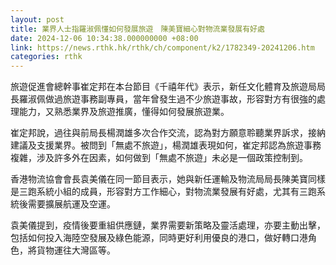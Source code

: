 ```yaml
---
layout: post
title: 業界人士指羅淑佩懂如何發展旅遊　陳美寶細心對物流業發展有好處
date: 2024-12-06 10:34:38.000000000 +08:00
link: https://news.rthk.hk/rthk/ch/component/k2/1782349-20241206.htm
categories: rthk
---
```


旅遊促進會總幹事崔定邦在本台節目《千禧年代》表示，新任文化體育及旅遊局局長羅淑佩做過旅遊事務副專員，當年曾發生過不少旅遊事故，形容對方有很強的處理能力，又熟悉業界及旅遊推廣，懂得如何發展旅遊業。

崔定邦說，過往與前局長楊潤雄多次合作交流，認為對方願意聆聽業界訴求，接納建議及支援業界。被問到「無處不旅遊」，楊潤雄表現如何，崔定邦認為旅遊事務複雜，涉及許多外在因素，如何做到「無處不旅遊」未必是一個政策控制到。

香港物流協會會長袁美儀在同一節目表示，她與新任運輸及物流局局長陳美寶同樣是三跑系統小組的成員，形容對方工作細心，對物流業發展有好處，尤其有三跑系統後需要擴展航運及空運。

袁美儀提到，疫情後要重組供應鏈，業界需要新策略及靈活處理，亦要主動出擊，包括如何投入海陸空發展及綠色能源，同時更好利用優良的港口，做好轉口港角色，將貨物運往大灣區等。
